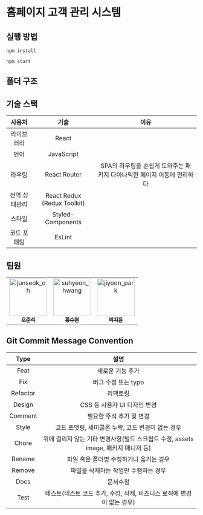 # 홈페이지 고객 관리 시스템

## 실행 방법

```
npm install

npm start

```

## 폴더 구조

## 기술 스택

|    사용처     |            기술             |                                  이유                                   |
| :-----------: | :-------------------------: | :---------------------------------------------------------------------: |
|  라이브러리   |            React            |                                                                         |
|     언어      |         JavaScript          |                                                                         |
|    라우팅     |        React Router         | SPA의 라우팅을 손쉽게 도와주는 패키지 다이나믹한 페이지 이동에 편리하다 |
| 전역 상태관리 | React Redux (Redux Toolkit) |                                                                         |
|    스타일     |      Styled-Components      |                                                                         |
|  코드 포매팅  |           EsLint            |                                                                         |

## 팀원

<table>
  <tr>
  </td>
      <td align="center">
      <a href="https://github.com/junseokoh-hub">
      <img src="https://avatars.githubusercontent.com/u/99642719?v=4" width="100px;" alt="junseok_oh"/>
      <br />
      <sub><b>오준석</b></sub>
      </a>
    </td>
    <td align="center">
      <a href="https://github.com/definitely92">
      <img src="https://avatars.githubusercontent.com/u/132203871?v=4" width="100px;" alt="suhyeon_hwang"/>
      <br />
      <sub><b>황수현</b></sub>
      </a>
    </td>
    <td align="center">
      <a href="https://github.com/Ji-Yoon98">
      <img src="https://avatars.githubusercontent.com/u/97427387?v=4" width="100px;" alt="jiyoon_park"/>
      <br />
      <sub><b>박지윤</b></sub>
      </a>
    </td>
  </tr>
</table>

## Git Commit Message Convention

|   Type   |                                        설명                                        |
| :------: | :--------------------------------------------------------------------------------: |
|   Feat   |                                  새로운 기능 추가                                  |
|   Fix    |                                버그 수정 또는 typo                                 |
| Refactor |                                      리팩토링                                      |
|  Design  |                            CSS 등 사용자 UI 디자인 변경                            |
| Comment  |                              필요한 주석 추가 및 변경                              |
|  Style   |                 코드 포맷팅, 세미콜론 누락, 코드 변경이 없는 경우                  |
|  Chore   | 위에 걸리지 않는 기타 변경사항(빌드 스크립트 수정, assets image, 패키지 매니저 등) |
|  Rename  |                      파일 혹은 폴더명 수정하거나 옮기는 경우                       |
|  Remove  |                        파일을 삭제하는 작업만 수행하는 경우                        |
|   Docs   |                                      문서수정                                      |
|   Test   |       테스트(테스트 코드 추가, 수정, 삭제, 비즈니스 로직에 변경이 없는 경우)       |
